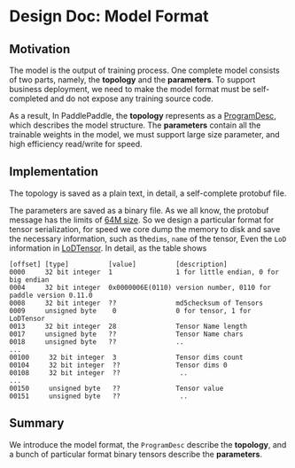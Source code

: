 # Design Doc: Model Format

## Motivation

The model is the output of training process. One complete model consists of two parts, namely, the **topology** and the **parameters**. To support business deployment, we need to make the model format must be self-completed and do not expose any training source code.

As a result, In PaddlePaddle, the **topology** represents as a  [ProgramDesc](https://github.com/PaddlePaddle/Paddle/blob/1c0a4c901c9fc881d120249c703b15d1c50dae7d/doc/design/program.md), which describes the model structure. The **parameters** contain all the trainable weights in the model, we must support large size parameter, and high efficiency read/write for speed. 

## Implementation

The topology is saved as a plain text, in detail, a self-complete protobuf file. 

The parameters are saved as a binary file. As we all know, the protobuf message has the limits of [64M size](https://developers.google.com/protocol-buffers/docs/reference/cpp/google.protobuf.io.coded_stream#CodedInputStream.SetTotalBytesLimit.details). So we design a particular format for tensor serialization, for speed we core dump the memory to disk and save the necessary information, such as the`dims`, `name` of the tensor, Even the `LoD` information in [LoDTensor](https://github.com/PaddlePaddle/Paddle/blob/1c0a4c901c9fc881d120249c703b15d1c50dae7d/paddle/framework/lod_tensor.md). In detail, as the table shows

```text
[offset] [type]          [value]          [description] 
0000     32 bit integer  1            	  1 for little endian, 0 for big endian
0004     32 bit integer  0x0000006E(0110) version number, 0110 for paddle version 0.11.0
0008     32 bit integer  ??               md5checksum of Tensors
0009     unsigned byte    0	              0 for tensor, 1 for LoDTensor
0013     32 bit integer  28               Tensor Name length
0017     unsigned byte   ??               Tensor Name chars 
0018     unsigned byte   ??               ..
...
00100     32 bit integer  3               Tensor dims count
00104     32 bit integer  ??              Tensor dims 0 
00108     32 bit integer  ??               ..
...
00150     unsigned byte   ??              Tensor value
00151     unsigned byte   ??               ..
```

## Summary

We introduce the model format, the `ProgramDesc` describe the **topology**, and a bunch of particular format binary tensors describe the **parameters**.
